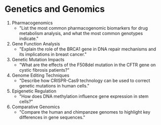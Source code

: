 # Genetics and Genomics

1. Pharmacogenomics
    * "List the most common pharmacogenomic biomarkers for drug metabolism analysis, and what the most common genotypes indicate."
3. Gene Function Analysis
    * "Explain the role of the BRCA1 gene in DNA repair mechanisms and its implications in breast cancer."
4. Genetic Mutation Impacts
    * "What are the effects of the F508del mutation in the CFTR gene on cystic fibrosis patients?"
5. Genome Editing Techniques
    * "Describe how CRISPR-Cas9 technology can be used to correct genetic mutations in human cells."
6. Epigenetic Regulation
    * "How does DNA methylation influence gene expression in stem cells?"
7. Comparative Genomics
    * "Compare the human and chimpanzee genomes to highlight key differences in gene sequences."
